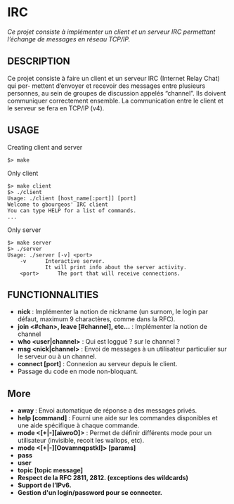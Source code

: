 # IRC
*Ce projet consiste à implémenter un client et un serveur IRC permettant l’échange de messages en réseau TCP/IP.*

## DESCRIPTION
Ce projet consiste à faire un client et un serveur IRC (Internet Relay Chat) qui per-
mettent d’envoyer et recevoir des messages entre plusieurs personnes, au sein de groupes
de discussion appelés “channel”. Ils doivent communiquer correctement ensemble.
La communication entre le client et le serveur se fera en TCP/IP (v4).

## USAGE
Creating client and server
```
$> make
```
Only client
```
$> make client
$> ./client
Usage: ./client [host_name[:port]] [port]
Welcome to gbourgeos' IRC client
You can type HELP for a list of commands.
...
```
Only server
```
$> make server
$> ./server
Usage: ./server [-v] <port>
	-v		Interactive server.
			It will print info about the server activity.
	<port>		The port that will receive connections.
```

## FUNCTIONNALITIES
- **nick <nickname>**               : Implémenter la notion de nickname (un surnom, le login par
                                      défaut, maximum 9 charactères, comme dans la RFC).
- **join <#chan>, leave [#channel], etc...** 
                                    : Implémenter la notion de channel
- **who <user|channel>**            : Qui est loggué ? sur le channel ?
- **msg <nick|channel> <message>**  : Envoi de messages à un utilisateur particulier sur le
                                      serveur ou à un channel.
- **connect <machine> [port]**      : Connexion au serveur depuis le client.
- Passage du code en mode non-bloquant.

## More
- **away <msg>**                    : Envoi automatique de réponse a des messages privés.
- **help [command]**                : Fourni une aide sur les commandes disponibles et une aide spécifique à
                                      chaque commande.
- **mode <user> <[+|-][aiwroO]>**   : Permet de définir différents mode pour
                                      un utilisateur (invisible, recoit les wallops, etc).
- **mode <channel> <[+|-][Oovamnqpstkl]> [params]**
- **pass <motdepasse>**
- **user <username> <mode> <unused> <real name>**
- **topic <channel> [topic message]**
- **Respect de la RFC 2811, 2812. (exceptions des wildcards)**
- **Support de l’IPv6.**
- **Gestion d'un login/password pour se connecter.**
